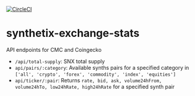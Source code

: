[![CircleCI](https://circleci.com/gh/Synthetixio/synthetix-exchange-stats.svg?style=svg)](https://circleci.com/gh/Synthetixio/synthetix-exchange-stats)

# synthetix-exchange-stats

API endpoints for CMC and Coingecko

- `/api/total-supply`: SNX total supply
- `api/pairs/:category`: Available synths pairs for a specified category in `['all', 'crypto', 'forex', 'commodity', 'index', 'equities']`
- `api/ticker/:pair`: Returns `rate, bid, ask, volume24hFrom, volume24hTo, low24hRate, high24hRate` for a specified synth pair
